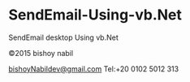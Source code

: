 # SendEmail-Using-vb.Net
SendEmail desktop Using vb.Net

©2015 bishoy nabil 

bishoyNabildev@gmail.com
Tel:‎+20 0102 5012 313

